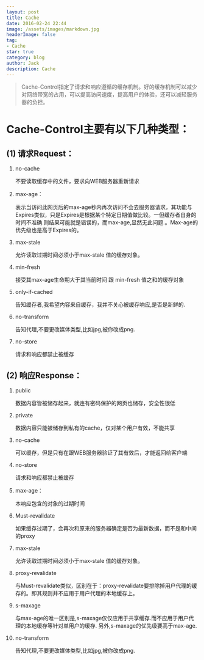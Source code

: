 ```yaml
---
layout: post
title: Cache
date: 2016-02-24 22:44
image: /assets/images/markdown.jpg
headerImage: false
tag:
- Cache
star: true
category: blog
author: Jack
description: Cache
---
```


> Cache-Control指定了请求和响应遵循的缓存机制。好的缓存机制可以减少对网络带宽的占用，可以提高访问速度，提高用户的体验，还可以减轻服务器的负担。


# Cache-Control主要有以下几种类型：

## (1) 请求Request：

1. no-cache  <p> 不要读取缓存中的文件，要求向WEB服务器重新请求</p>
2. max-age： <p> 表示当访问此网页后的max-age秒内再次访问不会去服务器请求，其功能与Expires类似，只是Expires是根据某个特定日期值做比较。一但缓存者自身的时间不准确.则结果可能就是错误的，而max-age,显然无此问题.。Max-age的优先级也是高于Expires的。</p>
3. max-stale  <p> 允许读取过期时间必须小于max-stale 值的缓存对象。 </p>
4. min-fresh <p> 接受其max-age生命期大于其当前时间 跟 min-fresh 值之和的缓存对象</p>
5. only-if-cached <p> 告知缓存者,我希望内容来自缓存，我并不关心被缓存响应,是否是新鲜的.</p>
6. no-transform   <p> 告知代理,不要更改媒体类型,比如jpg,被你改成png.</p>
7. no-store    <p> 请求和响应都禁止被缓存</p>


## (2) 响应Response：

1. public    <p> 数据内容皆被储存起来，就连有密码保护的网页也储存，安全性很低</p>
2. private    <p> 数据内容只能被储存到私有的cache，仅对某个用户有效，不能共享</p>
3. no-cache    <p> 可以缓存，但是只有在跟WEB服务器验证了其有效后，才能返回给客户端</p>
4. no-store  <p> 请求和响应都禁止被缓存</p>
5. max-age：   <p> 本响应包含的对象的过期时间</p>
6. Must-revalidate    <p> 如果缓存过期了，会再次和原来的服务器确定是否为最新数据，而不是和中间的proxy</p>
7. max-stale  <p>  允许读取过期时间必须小于max-stale 值的缓存对象。</p> 
8. proxy-revalidate  <p> 与Must-revalidate类似，区别在于：proxy-revalidate要排除掉用户代理的缓存的。即其规则并不应用于用户代理的本地缓存上。</p>
9. s-maxage  <p> 与max-age的唯一区别是,s-maxage仅仅应用于共享缓存.而不应用于用户代理的本地缓存等针对单用户的缓存. 另外,s-maxage的优先级要高于max-age.</p>
10. no-transform   <p> 告知代理,不要更改媒体类型,比如jpg,被你改成png.</p>

